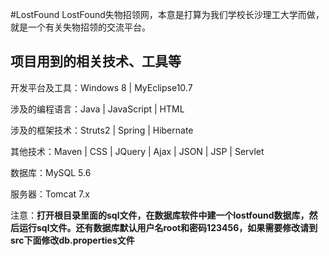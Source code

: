 #LostFound
  LostFound失物招领网，本意是打算为我们学校长沙理工大学而做，就是一个有关失物招领的交流平台。


项目用到的相关技术、工具等
----------

开发平台及工具：Windows 8 | MyEclipse10.7

涉及的编程语言：Java  |  JavaScript  |  HTML

涉及的框架技术：Struts2  |  Spring  |  Hibernate

其他技术：Maven | CSS  |  JQuery  |  Ajax  |  JSON  |  JSP  |  Servlet

数据库：MySQL 5.6

服务器：Tomcat 7.x



注意：**打开根目录里面的sql文件，在数据库软件中建一个lostfound数据库，然后运行sql文件。还有数据库默认用户名root和密码123456，如果需要修改请到src下面修改db.properties文件**


